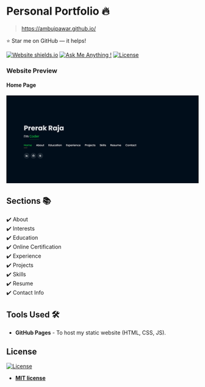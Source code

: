 # Personal Portfolio 🔥
> https://ambujpawar.github.io/

:star: Star me on GitHub — it helps!

[![Website shields.io](https://img.shields.io/badge/website-up-yellow)](http://ambujpawar.github.io/)
[![Ask Me Anything !](https://img.shields.io/badge/ask%20me-linkedin-1abc9c.svg)](https://www.linkedin.com/in/ambuj-pawar/)
[![License](http://img.shields.io/:license-mit-blue.svg?style=flat-square)](http://badges.mit-license.org)

### Website Preview
#### Home Page
<img src="website_images/HomePage.gif" width="900">

## Sections 📚
✔️ About\
✔️ Interests\
✔️ Education\
✔️ Online Certification\
✔️ Experience\
✔️ Projects \
✔️ Skills \
✔️ Resume\
✔️ Contact Info

## Tools Used 🛠️
* <b>GitHub Pages</b> - To host my static website (HTML, CSS, JS).

## License
[![License](http://img.shields.io/:license-mit-blue.svg?style=flat-square)](http://badges.mit-license.org)

- **[MIT license](http://opensource.org/licenses/mit-license.php)**
